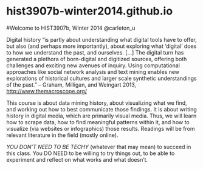 hist3907b-winter2014.github.io
==============================

#Welcome to HIST3907b, Winter 2014 @carleton_u

Digital history “is partly about understanding what digital tools have to offer, but also (and perhaps more importantly), about exploring what ‘digital’ does to how we understand the past, and ourselves. [...] The digital turn has generated a plethora of born-digital and digitized sources, offering both challenges and exciting new avenues of inquiry. Using computational approaches like social network analysis and text mining enables new explorations of historical cultures and larger scale synthetic understandings of the past.” – Graham, Milligan, and Weingart 2013, http://www.themacroscope.org/

This course is about data mining history, about visualizing what we find, and working out how to best communicate those findings. It is about writing history in digital media, which are primarily visual media. Thus, we will learn how to scrape data, how to find meaningful patterns within it, and how to visualize (via websites or infographics) those results. Readings will be from relevant literature in the field (mostly online).

*YOU DON’T NEED TO BE TECHY* (whatever that may mean) to succeed in this class. You DO NEED to be willing to try things out, to be able to experiment and reflect on what works and what doesn’t.
